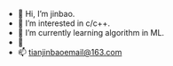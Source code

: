- 👋 Hi, I’m jinbao.
- 👀 I’m interested in c/c++.
- 🌱 I’m currently learning algorithm in ML.
- 💞️ 
- 📫 tianjinbaoemail@163.com

<!---
007-Tjinbao/007-Tjinbao is a ✨ special ✨ repository because its `README.md` (this file) appears on your GitHub profile.
You can click the Preview link to take a look at your changes.
--->

